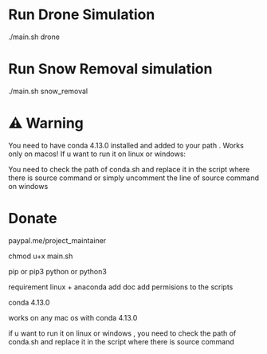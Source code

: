 # Run Drone Simulation 
./main.sh drone

# Run Snow Removal simulation
./main.sh snow_removal

# ⚠️ Warning
You need to have conda 4.13.0 installed and added to your path .
Works only on macos!
If u want to run it on linux or windows:

You need to check the path of conda.sh and replace it in the script where there is source command  or simply uncomment the line of source command on windows


# Donate 
paypal.me/project_maintainer


chmod u+x main.sh


pip or pip3 
python or python3 

requirement linux  + anaconda 
add doc 
add permisions to the scripts 

conda 4.13.0


works on any mac os with conda 4.13.0

if u want to run it on linux or windows , you need to check the path of conda.sh and replace it in the script where there is source command 